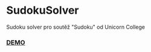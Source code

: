 # SudokuSolver
Sudoku solver pro soutěž "Sudoku" od Unicorn College
### [DEMO](http://sudoku.lukasholeczy.eu) ###
